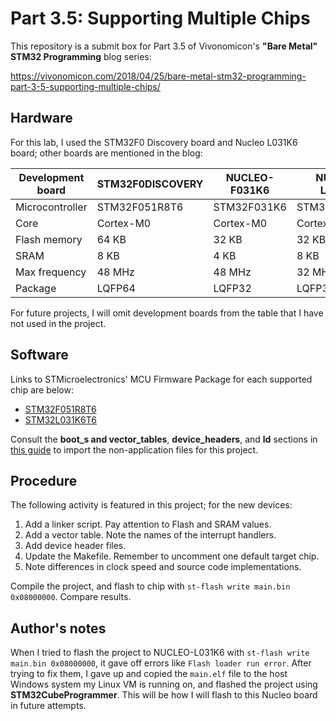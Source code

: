 # Part 3.5: Supporting Multiple Chips
This repository is a submit box for Part 3.5 of Vivonomicon's **"Bare Metal" STM32 Programming** blog series:

https://vivonomicon.com/2018/04/25/bare-metal-stm32-programming-part-3-5-supporting-multiple-chips/

## Hardware
For this lab, I used the STM32F0 Discovery board and Nucleo L031K6 board; other boards are mentioned in the blog:

Development board | STM32F0DISCOVERY | NUCLEO-F031K6 | NUCLEO-L031K6
------------------|------------------|---------------|---------------
Microcontroller   | STM32F051R8T6    | STM32F031K6   | STM32L031K6T6
Core              | Cortex-M0        | Cortex-M0     | Cortex-M0+
Flash memory      | 64 KB            | 32 KB         | 32 KB
SRAM              | 8 KB             | 4 KB          | 8 KB
Max frequency     | 48 MHz           | 48 MHz        | 32 MHz
Package           | LQFP64           | LQFP32        | LQFP32

For future projects, I will omit development boards from the table that I have not used in the project.

## Software
Links to STMicroelectronics' MCU Firmware Package for each supported chip are below:
* [STM32F051R8T6](https://github.com/STMicroelectronics/STM32CubeF0 "STM32CubeF0")
* [STM32L031K6T6](https://github.com/STMicroelectronics/STM32CubeL0 "STM32CubeL0")

Consult the **boot_s and vector_tables**, **device_headers**, and **ld** sections in [this guide](../../import-files.md) to import the non-application files for this project.

## Procedure
The following activity is featured in this project; for the new devices:
1. Add a linker script. Pay attention to Flash and SRAM values.
2. Add a vector table. Note the names of the interrupt handlers.
3. Add device header files.
4. Update the Makefile. Remember to uncomment one default target chip.
5. Note differences in clock speed and source code implementations.

Compile the project, and flash to chip with `st-flash write main.bin 0x08000000`. Compare results. 

## Author's notes 
When I tried to flash the project to NUCLEO-L031K6 with `st-flash write main.bin 0x08000000`, it gave off errors like `Flash loader run error`. After trying to fix them, I gave up and copied the `main.elf` file to the host Windows system my Linux VM is running on, and flashed the project using **STM32CubeProgrammer**. This will be how I will flash to this Nucleo board in future attempts.
